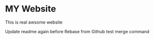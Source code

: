 # MY Website 

This is real awsome website

Update readme again  before Rebase from Github 
test merge command
